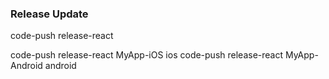 ### Release Update

code-push release-react <appName> <platform>

code-push release-react MyApp-iOS ios
code-push release-react MyApp-Android android